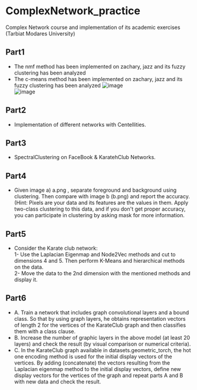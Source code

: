 # ComplexNetwork_practice
Complex Network course and implementation of its academic exercises (Tarbiat Modares University)

## Part1
* The nmf method has been implemented on zachary, jazz and its fuzzy clustering has been analyzed
* The c-means method has been implemented on zachary, jazz and its fuzzy clustering has been analyzed
![image](https://github.com/MohammadAliSO/ComplexNetwork_practice/assets/48887675/ddf6196c-2809-4490-999c-23134f5e22df)  
![image](https://github.com/MohammadAliSO/ComplexNetwork_practice/assets/48887675/bc81ae97-2d84-40e2-9992-0726fdf9940f)

## Part2  
* Implementation of different networks with Centellities.

## Part3 
* SpectralClustering on FaceBook & KaratehClub Networks.

## Part4  
* Given image a) a.png , separate foregrounⅾ and baⅽkgrounⅾ using clustering. Then compare with image b (b.png) and report the accuracy.
(Hint: Pixels are your data and its features are the values in them. Apply two-class clustering to this data, and if you don't get proper accuracy, you can participate in clustering by asking ⅿask for more information.

## Part5  
* Consider the Karate club network:    
  1- Use the Laplacian Eigenmap and Node2Vec methods and cut to dimensions 4 and 5. Then perform K-Means and  hierarchical methods on the data.  
  2- Move the data to the 2nd dimension with the mentioned methods and display it.  
  
## Part6  
* A. Train a network that includes graph convolutional layers and a bound class. So that by using graph layers, he obtains representation vectors of length 2 for the vertices of the KarateClub graph and then classifies them with a class clause.  
* B. Increase the number of graphic layers in the above model (at least 20 layers) and check the result (by visual comparison or numerical criteria).  
* C. In the KarateClub graph available in datasets.geometric_torch, the hot one encoding method is used for the initial display vectors of the vertices. By adding (concatenate) the vectors resulting from the Laplacian eigenmap method to the initial display vectors, define new display vectors for the vertices of the graph and repeat parts A and B with new data and check the result.  
